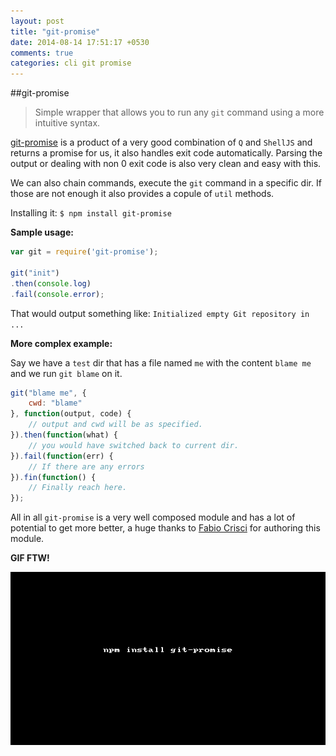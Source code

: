 ```yaml
---
layout: post
title: "git-promise"
date: 2014-08-14 17:51:17 +0530
comments: true
categories: cli git promise
---
```


##git-promise

> Simple wrapper that allows you to run any `git` command using a more intuitive syntax.

[git-promise](https://www.npmjs.org/package/git-promise) is a product of a very good combination of `Q` and `ShellJS` and returns a promise for us, it also handles exit code automatically. Parsing the output or dealing with non 0 exit code is also very clean and easy with this.

We can also chain commands, execute the `git` command in a specific dir. If those are not enough it also provides a copule of `util` methods.


Installing it: `$ npm install git-promise`

__Sample usage:__


```javascript
var git = require('git-promise');

git("init")
.then(console.log)
.fail(console.error);
```

That would output something like: `Initialized empty Git repository in ...`

__More complex example:__

Say we have a `test` dir that has a file named `me` with the content `blame me` and we run `git blame` on it.

```javascript
git("blame me", {
    cwd: "blame"
}, function(output, code) {
    // output and cwd will be as specified.
}).then(function(what) {
    // you would have switched back to current dir.
}).fail(function(err) {
    // If there are any errors
}).fin(function() {
    // Finally reach here.
});
```

All in all `git-promise` is a very well composed module and has a lot of potential to get more better, a huge thanks to [Fabio Crisci](https://twitter.com/piuccio) for authoring this module.

__GIF FTW!__

![git-promise](/images/git-promise/git-promise.gif)


